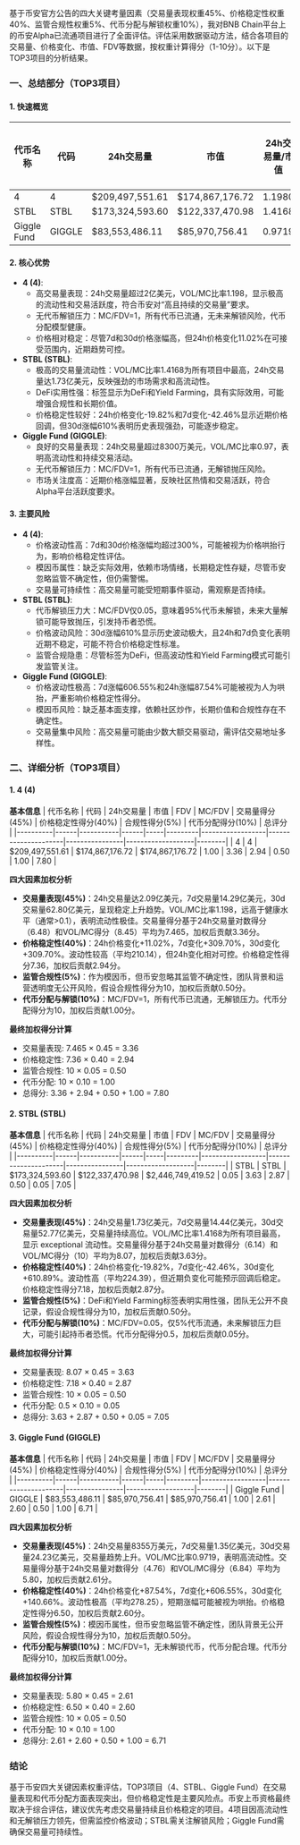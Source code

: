 基于币安官方公告的四大关键考量因素（交易量表现权重45%、价格稳定性权重40%、监管合规性权重5%、代币分配与解锁权重10%），我对BNB Chain平台上的币安Alpha已流通项目进行了全面评估。评估采用数据驱动方法，结合各项目的交易量、价格变化、市值、FDV等数据，按权重计算得分（1-10分）。以下是TOP3项目的分析结果。

### 一、总结部分（TOP3项目）

#### 1. 快速概览
| 代币名称 | 代码 | 24h交易量 | 市值 | 24h交易量/市值 | FDV | MC/FDV | 总评分(1-10分) |
|----------|------|-----------|------|----------------|-----|---------|----------------|
| 4        | 4    | $209,497,551.61 | $174,867,176.72 | 1.1980 | $174,867,176.72 | 1.00 | 7.80 |
| STBL     | STBL | $173,324,593.60 | $122,337,470.98 | 1.4168 | $2,446,749,419.52 | 0.05 | 7.05 |
| Giggle Fund | GIGGLE | $83,553,486.11 | $85,970,756.41 | 0.9719 | $85,970,756.41 | 1.00 | 6.71 |

#### 2. 核心优势
- **4 (4)**:
  - 高交易量表现：24h交易量超过2亿美元，VOL/MC比率1.198，显示极高的流动性和交易活跃度，符合币安对“高且持续的交易量”要求。
  - 无代币解锁压力：MC/FDV=1，所有代币已流通，无未来解锁风险，代币分配模型健康。
  - 价格相对稳定：尽管7d和30d价格涨幅高，但24h价格变化11.02%在可接受范围内，近期趋势可控。
- **STBL (STBL)**:
  - 极高的交易量流动性：VOL/MC比率1.4168为所有项目中最高，24h交易量达1.73亿美元，反映强劲的市场需求和高流动性。
  - DeFi实用性强：标签显示为DeFi和Yield Farming，具有实际效用，可能增强合规性和长期价值。
  - 价格稳定性较好：24h价格变化-19.82%和7d变化-42.46%显示近期价格回调，但30d涨幅610%表明历史表现强劲，可能逐步稳定。
- **Giggle Fund (GIGGLE)**:
  - 良好的交易量表现：24h交易量超过8300万美元，VOL/MC比率0.97，表明高流动性和持续交易活动。
  - 无代币解锁压力：MC/FDV=1，所有代币已流通，无解锁抛压风险。
  - 市场关注度高：近期价格涨幅显著，反映社区热情和交易活跃，符合Alpha平台活跃度要求。

#### 3. 主要风险
- **4 (4)**:
  - 价格波动性高：7d和30d价格涨幅均超过300%，可能被视为价格哄抬行为，影响价格稳定性评估。
  - 模因币属性：缺乏实际效用，依赖市场情绪，长期稳定性存疑，尽管币安忽略监管不确定性，但仍需警惕。
  - 交易量可持续性：高交易量可能受短期事件驱动，需观察是否持续。
- **STBL (STBL)**:
  - 代币解锁压力大：MC/FDV仅0.05，意味着95%代币未解锁，未来大量解锁可能导致抛压，引发持币者恐慌。
  - 价格波动风险：30d涨幅610%显示历史波动极大，且24h和7d负变化表明近期不稳定，可能不符合价格稳定性标准。
  - 监管合规隐患：尽管标签为DeFi，但高波动性和Yield Farming模式可能引发监管关注。
- **Giggle Fund (GIGGLE)**:
  - 价格波动性极高：7d涨幅606.55%和24h涨幅87.54%可能被视为人为哄抬，严重影响价格稳定性得分。
  - 模因币风险：缺乏基本面支撑，依赖社区炒作，长期价值和合规性存在不确定性。
  - 交易量集中风险：高交易量可能由少数大额交易驱动，需评估交易地址多样性。

### 二、详细分析（TOP3项目）

#### 1. 4 (4)
**基本信息**
| 代币名称 | 代码 | 24h交易量 | 市值 | FDV | MC/FDV | 交易量得分(45%) | 价格稳定性得分(40%) | 合规性得分(5%) | 代币分配得分(10%) | 总评分 |
|----------|------|-----------|------|-----|---------|------------------|---------------------|----------------|-------------------|--------|
| 4        | 4    | $209,497,551.61 | $174,867,176.72 | $174,867,176.72 | 1.00 | 3.36 | 2.94 | 0.50 | 1.00 | 7.80 |

**四大因素加权分析**
- **交易量表现(45%)**：24h交易量达2.09亿美元，7d交易量14.29亿美元，30d交易量62.80亿美元，呈现稳定上升趋势。VOL/MC比率1.198，远高于健康水平（通常>0.1），表明流动性极佳。交易量得分基于24h交易量对数得分（6.48）和VOL/MC得分（8.45）平均为7.465，加权后贡献3.36分。
- **价格稳定性(40%)**：24h价格变化+11.02%，7d变化+309.70%，30d变化+309.70%。波动性较高（平均210.14），但24h变化相对可控。价格稳定性得分7.36，加权后贡献2.94分。
- **监管合规性(5%)**：作为模因币，但币安忽略其监管不确定性，团队背景和运营透明度无公开风险，假设合规性得分为10，加权后贡献0.50分。
- **代币分配与解锁(10%)**：MC/FDV=1，所有代币已流通，无解锁压力。代币分配得分为10，加权后贡献1.00分。

**最终加权得分计算**
- 交易量表现: 7.465 × 0.45 = 3.36
- 价格稳定性: 7.36 × 0.40 = 2.94
- 监管合规性: 10 × 0.05 = 0.50
- 代币分配: 10 × 0.10 = 1.00
- 总得分: 3.36 + 2.94 + 0.50 + 1.00 = 7.80

#### 2. STBL (STBL)
**基本信息**
| 代币名称 | 代码 | 24h交易量 | 市值 | FDV | MC/FDV | 交易量得分(45%) | 价格稳定性得分(40%) | 合规性得分(5%) | 代币分配得分(10%) | 总评分 |
|----------|------|-----------|------|-----|---------|------------------|---------------------|----------------|-------------------|--------|
| STBL     | STBL | $173,324,593.60 | $122,337,470.98 | $2,446,749,419.52 | 0.05 | 3.63 | 2.87 | 0.50 | 0.05 | 7.05 |

**四大因素加权分析**
- **交易量表现(45%)**：24h交易量1.73亿美元，7d交易量14.44亿美元，30d交易量52.77亿美元，交易量持续高位。VOL/MC比率1.4168为所有项目最高，显示 exceptional 流动性。交易量得分基于24h交易量对数得分（6.14）和VOL/MC得分（10）平均为8.07，加权后贡献3.63分。
- **价格稳定性(40%)**：24h价格变化-19.82%，7d变化-42.46%，30d变化+610.89%。波动性高（平均224.39），但近期负变化可能预示回调后稳定。价格稳定性得分7.18，加权后贡献2.87分。
- **监管合规性(5%)**：DeFi和Yield Farming标签表明实用性强，团队无公开不良记录，假设合规性得分为10，加权后贡献0.50分。
- **代币分配与解锁(10%)**：MC/FDV=0.05，仅5%代币流通，未来解锁压力巨大，可能引起持币者恐慌。代币分配得分0.5，加权后贡献0.05分。

**最终加权得分计算**
- 交易量表现: 8.07 × 0.45 = 3.63
- 价格稳定性: 7.18 × 0.40 = 2.87
- 监管合规性: 10 × 0.05 = 0.50
- 代币分配: 0.5 × 0.10 = 0.05
- 总得分: 3.63 + 2.87 + 0.50 + 0.05 = 7.05

#### 3. Giggle Fund (GIGGLE)
**基本信息**
| 代币名称 | 代码 | 24h交易量 | 市值 | FDV | MC/FDV | 交易量得分(45%) | 价格稳定性得分(40%) | 合规性得分(5%) | 代币分配得分(10%) | 总评分 |
|----------|------|-----------|------|-----|---------|------------------|---------------------|----------------|-------------------|--------|
| Giggle Fund | GIGGLE | $83,553,486.11 | $85,970,756.41 | $85,970,756.41 | 1.00 | 2.61 | 2.60 | 0.50 | 1.00 | 6.71 |

**四大因素加权分析**
- **交易量表现(45%)**：24h交易量8355万美元，7d交易量1.35亿美元，30d交易量24.23亿美元，交易量趋势上升。VOL/MC比率0.9719，表明高流动性。交易量得分基于24h交易量对数得分（4.76）和VOL/MC得分（6.84）平均为5.80，加权后贡献2.61分。
- **价格稳定性(40%)**：24h价格变化+87.54%，7d变化+606.55%，30d变化+140.66%。波动性极高（平均278.25），短期涨幅可能被视为哄抬。价格稳定性得分6.50，加权后贡献2.60分。
- **监管合规性(5%)**：模因币属性，但币安忽略监管不确定性，团队背景无公开风险，假设合规性得分为10，加权后贡献0.50分。
- **代币分配与解锁(10%)**：MC/FDV=1，无未解锁代币，代币分配合理。代币分配得分10，加权后贡献1.00分。

**最终加权得分计算**
- 交易量表现: 5.80 × 0.45 = 2.61
- 价格稳定性: 6.50 × 0.40 = 2.60
- 监管合规性: 10 × 0.05 = 0.50
- 代币分配: 10 × 0.10 = 1.00
- 总得分: 2.61 + 2.60 + 0.50 + 1.00 = 6.71

### 结论
基于币安四大关键因素权重评估，TOP3项目（4、STBL、Giggle Fund）在交易量表现和代币分配方面表现突出，但价格稳定性是主要风险点。币安上币资格最终取决于综合评估，建议优先考虑交易量持续且价格稳定的项目。4项目因高流动性和无解锁压力领先，但需监控价格波动；STBL需关注解锁风险；Giggle Fund需确保交易量可持续性。